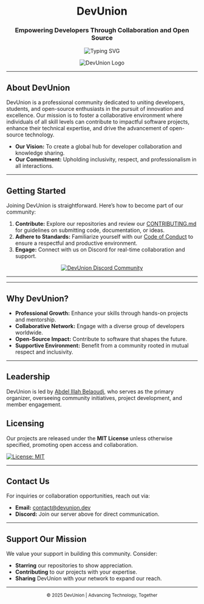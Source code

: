 <div align="center">

# DevUnion  
### Empowering Developers Through Collaboration and Open Source

![Typing SVG](https://readme-typing-svg.demolab.com?font=Fira+Code&weight=600&size=24&duration=3000&pause=1000&color=7289DA¢er=true&vCenter=true&width=500&lines=Building+the+Future+of+Tech;Join+Our+Vibrant+Community)

![DevUnion Logo](https://avatars.githubusercontent.com/u/163993014?s=200&v=4)

</div>

---

## About DevUnion

DevUnion is a professional community dedicated to uniting developers, students, and open-source enthusiasts in the pursuit of innovation and excellence. Our mission is to foster a collaborative environment where individuals of all skill levels can contribute to impactful software projects, enhance their technical expertise, and drive the advancement of open-source technology.

- **Our Vision:** To create a global hub for developer collaboration and knowledge sharing.  
- **Our Commitment:** Upholding inclusivity, respect, and professionalism in all interactions.

---

## Getting Started

Joining DevUnion is straightforward. Here’s how to become part of our community:

1. **Contribute:** Explore our repositories and review our [CONTRIBUTING.md](CONTRIBUTING.md) for guidelines on submitting code, documentation, or ideas.  
2. **Adhere to Standards:** Familiarize yourself with our [Code of Conduct](CODE_OF_CONDUCT.md) to ensure a respectful and productive environment.  
3. **Engage:** Connect with us on Discord for real-time collaboration and support.

<div align="center">
  <a href="https://discord.gg/ajyCwyXtee">
    <img src="https://discord.com/api/guilds/1238516497941266562/widget.png?style=banner3" alt="DevUnion Discord Community" />
  </a>
</div>

---
<!--
## Featured Projects

Below are some of our key initiatives. We invite you to explore and contribute:

| Project | Description | Status |
|---------|-------------|--------|
| [Project Alpha](https://github.com/devunion/project-alpha) | A cutting-edge tool for developers | [![Active](https://img.shields.io/badge/Status-Active-brightgreen)](https://github.com/devunion/project-alpha) |
| [Project Beta](https://github.com/devunion/project-beta) | A community-driven API framework | [![In Progress](https://img.shields.io/badge/Status-In%20Progress-yellow)](https://github.com/devunion/project-beta) |
| [Project Gamma](https://github.com/devunion/project-gamma) | An open-source learning platform | [![Planning](https://img.shields.io/badge/Status-Planning-blue)](https://github.com/devunion/project-gamma) |

*Note: Replace placeholder links with actual repository URLs.*
-->
---

## Why DevUnion?

- **Professional Growth:** Enhance your skills through hands-on projects and mentorship.  
- **Collaborative Network:** Engage with a diverse group of developers worldwide.  
- **Open-Source Impact:** Contribute to software that shapes the future.  
- **Supportive Environment:** Benefit from a community rooted in mutual respect and inclusivity.

---

## Leadership
DevUnion is led by [Abdel Illah Belaoudj](https://github.com/abdelillahbel), who serves as the primary organizer, overseeing community initiatives, project development, and member engagement.

## Licensing

Our projects are released under the **MIT License** unless otherwise specified, promoting open access and collaboration.

[![License: MIT](https://img.shields.io/badge/License-MIT-blue.svg)](https://opensource.org/licenses/MIT)

---

## Contact Us

For inquiries or collaboration opportunities, reach out via:  
- **Email:** [contact@devunion.dev](mailto:contact@devunion.dev)  
- **Discord:** Join our server above for direct communication.

---

## Support Our Mission

We value your support in building this community. Consider:  
- **Starring** our repositories to show appreciation.  
- **Contributing** to our projects with your expertise.  
- **Sharing** DevUnion with your network to expand our reach.

---

<div align="center">
  <small>© 2025 DevUnion | Advancing Technology, Together</small>
</div>
